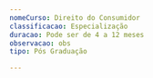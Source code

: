 ```yaml
---
nomeCurso: Direito do Consumidor
classificacao: Especialização
duracao: Pode ser de 4 a 12 meses
observacao: obs
tipo: Pós Graduação

---
```


